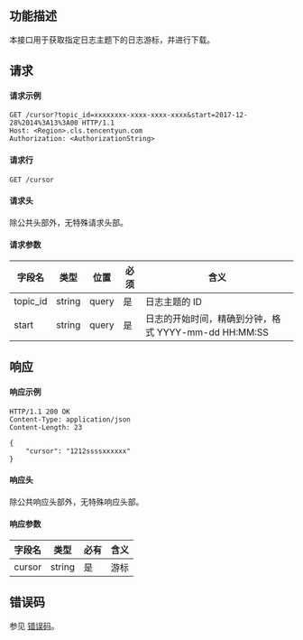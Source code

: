 ## 功能描述

本接口用于获取指定日志主题下的日志游标，并进行下载。

## 请求

#### 请求示例

```shell
GET /cursor?topic_id=xxxxxxxx-xxxx-xxxx-xxxx&start=2017-12-28%2014%3A13%3A00 HTTP/1.1
Host: <Region>.cls.tencentyun.com
Authorization: <AuthorizationString>
```

#### 请求行

```shell
GET /cursor
```

#### 请求头

除公共头部外，无特殊请求头部。

#### 请求参数

| 字段名   | 类型   | 位置  | 必须 | 含义                                                 |
| -------- | ------ | ----- | ---- | ---------------------------------------------------- |
| topic_id | string | query | 是   | 日志主题的 ID                                        |
| start    | string | query | 是   | 日志的开始时间，精确到分钟，格式 YYYY-mm-dd HH:MM:SS |

## 响应

#### 响应示例

```shell
HTTP/1.1 200 OK
Content-Type: application/json
Content-Length: 23

{
    "cursor": "1212ssssxxxxxx"
}
```

#### 响应头

除公共响应头部外，无特殊响应头部。

#### 响应参数

| 字段名 | 类型   | 必有 | 含义 |
| ------ | ------ | ---- | ---- |
| cursor | string | 是   | 游标 |

## 错误码

参见 [错误码](https://intl.cloud.tencent.com/document/product/614/12402)。